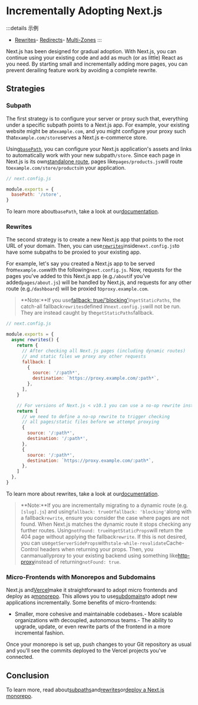 # Incrementally Adopting Next.js

:::details 示例
- [Rewrites](https://github.com/vercel/next.js/tree/canary/examples/rewrites)- [Redirects](https://github.com/vercel/next.js/tree/canary/examples/redirects)- [Multi-Zones](https://github.com/vercel/next.js/tree/canary/examples/with-zones)
:::

Next.js has been designed for gradual adoption. With Next.js, you can continue using your existing code and add as much (or as little) React as you need. By starting small and incrementally adding more pages, you can prevent derailing feature work by avoiding a complete rewrite.

## Strategies

### Subpath

The first strategy is to configure your server or proxy such that, everything under a specific subpath points to a Next.js app. For example, your existing website might be at`example.com`, and you might configure your proxy such that`example.com/store`serves a Next.js e-commerce store.

Using[`basePath`](/docs/api-reference/next.config.js/basepath), you can configure your Next.js application's assets and links to automatically work with your new subpath`/store`. Since each page in Next.js is its own[standalone route](/docs/routing/introduction), pages like`pages/products.js`will route to`example.com/store/products`in your application.

```jsx
// next.config.js

module.exports = {
  basePath: '/store',
}

```

To learn more about`basePath`, take a look at our[documentation](/docs/api-reference/next.config.js/basepath).

### Rewrites

The second strategy is to create a new Next.js app that points to the root URL of your domain. Then, you can use[`rewrites`](/docs/api-reference/next.config.js/rewrites)inside`next.config.js`to have some subpaths to be proxied to your existing app.

For example, let's say you created a Next.js app to be served from`example.com`with the following`next.config.js`. Now, requests for the pages you’ve added to this Next.js app (e.g.`/about`if you’ve added`pages/about.js`) will be handled by Next.js, and requests for any other route (e.g.`/dashboard`) will be proxied to`proxy.example.com`.

> **Note:**If you use[fallback: true/'blocking'](/docs/api-reference/data-fetching/get-static-paths#fallback-true)in`getStaticPaths`, the catch-all fallback`rewrites`defined in`next.config.js`will not be run. They are instead caught by the`getStaticPaths`fallback.

```jsx
// next.config.js

module.exports = {
  async rewrites() {
    return {
      // After checking all Next.js pages (including dynamic routes)
      // and static files we proxy any other requests
      fallback: [
        {
          source: '/:path*',
          destination: `https://proxy.example.com/:path*`,
        },
      ],
    }

    // For versions of Next.js < v10.1 you can use a no-op rewrite instead
    return [
      // we need to define a no-op rewrite to trigger checking
      // all pages/static files before we attempt proxying
      {
        source: '/:path*',
        destination: '/:path*',
      },
      {
        source: '/:path*',
        destination: `https://proxy.example.com/:path*`,
      },
    ]
  },
}

```

To learn more about rewrites, take a look at our[documentation](/docs/api-reference/next.config.js/rewrites).

> **Note:**If you are incrementally migrating to a dynamic route (e.g.`[slug].js`) and using`fallback: true`or`fallback: 'blocking'`along with a fallback`rewrite`, ensure you consider the case where pages are not found. When Next.js matches the dynamic route it stops checking any further routes. Using`notFound: true`in`getStaticProps`will return the 404 page without applying the fallback`rewrite`. If this is not desired, you can use`getServerSideProps`with`stale-while-revalidate`Cache-Control headers when returning your props. Then, you canmanuallyproxy to your existing backend using something like[http-proxy](https://github.com/vercel/next.js/discussions/38839#discussioncomment-3744442)instead of returning`notFound: true`.

### Micro-Frontends with Monorepos and Subdomains

Next.js and[Vercel](https://vercel.com)make it straightforward to adopt micro frontends and deploy as a[monorepo](https://vercel.com/blog/monorepos-are-changing-how-teams-build-software?utm_source=next-site&utm_medium=docs&utm_campaign=next-website). This allows you to use[subdomains](https://demo.vercel.pub/platforms-starter-kit)to adopt new applications incrementally. Some benefits of micro-frontends:

- Smaller, more cohesive and maintainable codebases.- More scalable organizations with decoupled, autonomous teams.- The ability to upgrade, update, or even rewrite parts of the frontend in a more incremental fashion.

Once your monorepo is set up, push changes to your Git repository as usual and you'll see the commits deployed to the Vercel projects you've connected.

## Conclusion

To learn more, read about[subpaths](/docs/api-reference/next.config.js/basepath)and[rewrites](/docs/api-reference/next.config.js/rewrites)or[deploy a Next.js monorepo](https://vercel.com/templates/next.js/monorepo-turborepo).
